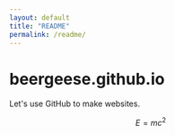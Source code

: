 ```yaml
---
layout: default
title: "README"
permalink: /readme/
---
```


# beergeese.github.io

Let's use GitHub to make websites.

$$
E=mc^2
$$
